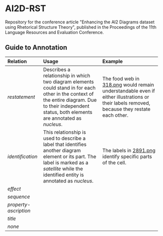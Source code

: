 # AI2D-RST
Repository for the conference article "Enhancing the AI2 Diagrams dataset using Rhetorical Structure Theory", published in the Proceedings of the 11th Language Resources and Evaluation Conference.

## Guide to Annotation

| Relation              | Usage         | Example  |
| :-------------------- |:------------- | :--------|
| *restatement*         | Describes a relationship in which two diagram elements could stand in for each other in the context of the entire diagram. Due to their independent status, both elements are annotated as *nucleus*. | The food web in [318.png](docs/restatement-318.png) would remain understandable even if either illustrations or their labels removed, because they restate each other. |
| *identification*      | This relationship is used to describe a label that identifies another diagram element or its part. The label is marked as a *satellite* while the identified entity is annotated as *nucleus*. | The labels in [2891.png](docs/identification-2891.png) identify specific parts of the cell. |
| *effect*              |               |          |
| *sequence*            |               |          | 
| *property-ascription* |               |          |
| *title*               |               |          |
| *none*                |               |          |


